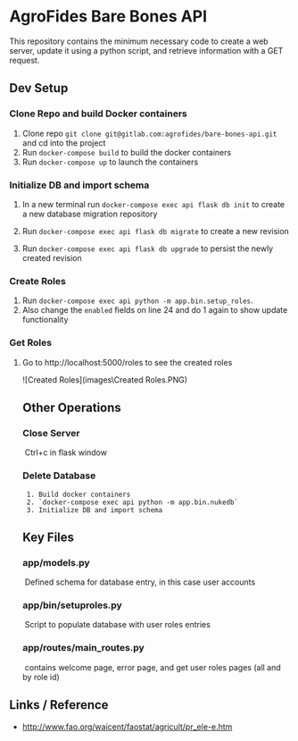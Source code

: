 # AgroFides Bare Bones API

This repository contains the minimum necessary code to create a web server, update it using a python script, and retrieve information with a GET request.

## Dev Setup

### Clone Repo and build Docker containers
1. Clone repo `git clone git@gitlab.com:agrofides/bare-bones-api.git` and cd into the project
2. Run `docker-compose build` to build the docker containers
3. Run `docker-compose up` to launch the containers

### Initialize DB and import schema
1. In a new terminal run `docker-compose exec api flask db init` to create a new database migration repository

2. Run `docker-compose exec api flask db migrate` to create a new revision

3. Run `docker-compose exec api flask db upgrade` to persist the newly created revision

### Create Roles

1. Run `docker-compose exec api python -m app.bin.setup_roles`.
2. Also change the `enabled` fields on line 24 and do 1 again to show update functionality 

### Get Roles

1. Go to http://localhost:5000/roles to see the created roles

	![Created Roles](images\Created Roles.PNG)
	
	## Other Operations
	
	### Close Server
	
	​	Ctrl+c in flask window
	
	### Delete Database
	
		1. Build docker containers
	 	2. `docker-compose exec api python -m app.bin.nukedb`
	 	3. Initialize DB and import schema
	
	## Key Files
	
	### 	app/models.py 
	
	​	Defined schema for database entry, in this case user accounts
	
	###     app/bin/setuproles.py
	
	​		Script to populate database with user  roles entries
	
	###    app/routes/main_routes.py
	
	​		contains welcome page, error page, and get user roles pages (all and by role id)		


## Links / Reference
* http://www.fao.org/waicent/faostat/agricult/pr_ele-e.htm
